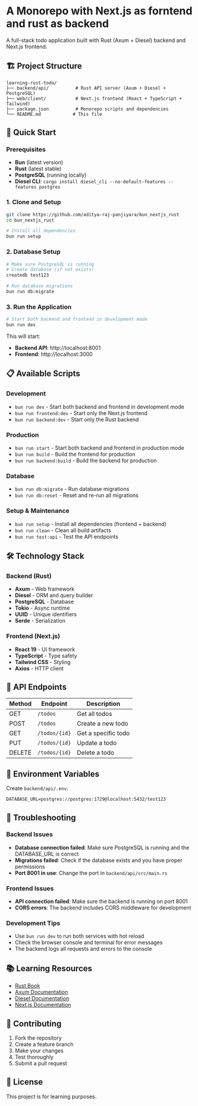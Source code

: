 # A Monorepo with Next.js as forntend and rust as backend

A full-stack todo application built with Rust (Axum + Diesel) backend and Next.js frontend.

## 🏗️ Project Structure

```
learning-rust-todo/
├── backend/api/          # Rust API server (Axum + Diesel + PostgreSQL)
├── web/client/           # Next.js frontend (React + TypeScript + Tailwind)
├── package.json          # Monorepo scripts and dependencies
└── README.md            # This file
```

## 🚀 Quick Start

### Prerequisites

- **Bun** (latest version)
- **Rust** (latest stable)
- **PostgreSQL** (running locally)
- **Diesel CLI**: `cargo install diesel_cli --no-default-features --features postgres`

### 1. Clone and Setup

```bash
git clone https://github.com/aditya-raj-panjiyara/bun_nextjs_rust
cd bun_nextjs_rust

# Install all dependencies
bun run setup
```

### 2. Database Setup

```bash
# Make sure PostgreSQL is running
# Create database (if not exists)
createdb test123

# Run database migrations
bun run db:migrate
```

### 3. Run the Application

```bash
# Start both backend and frontend in development mode
bun run dev
```

This will start:

- **Backend API**: http://localhost:8001
- **Frontend**: http://localhost:3000

## 📋 Available Scripts

### Development

- `bun run dev` - Start both backend and frontend in development mode
- `bun run frontend:dev` - Start only the Next.js frontend
- `bun run backend:dev` - Start only the Rust backend

### Production

- `bun run start` - Start both backend and frontend in production mode
- `bun run build` - Build the frontend for production
- `bun run backend:build` - Build the backend for production

### Database

- `bun run db:migrate` - Run database migrations
- `bun run db:reset` - Reset and re-run all migrations

### Setup & Maintenance

- `bun run setup` - Install all dependencies (frontend + backend)
- `bun run clean` - Clean all build artifacts
- `bun run test:api` - Test the API endpoints

## 🛠️ Technology Stack

### Backend (Rust)

- **Axum** - Web framework
- **Diesel** - ORM and query builder
- **PostgreSQL** - Database
- **Tokio** - Async runtime
- **UUID** - Unique identifiers
- **Serde** - Serialization

### Frontend (Next.js)

- **React 19** - UI framework
- **TypeScript** - Type safety
- **Tailwind CSS** - Styling
- **Axios** - HTTP client

## 🔧 API Endpoints

| Method | Endpoint      | Description         |
| ------ | ------------- | ------------------- |
| GET    | `/todos`      | Get all todos       |
| POST   | `/todos`      | Create a new todo   |
| GET    | `/todos/{id}` | Get a specific todo |
| PUT    | `/todos/{id}` | Update a todo       |
| DELETE | `/todos/{id}` | Delete a todo       |

## 📝 Environment Variables

Create `backend/api/.env`:

```env
DATABASE_URL=postgres://postgres:1729@localhost:5432/test123
```

## 🐛 Troubleshooting

### Backend Issues

- **Database connection failed**: Make sure PostgreSQL is running and the DATABASE_URL is correct
- **Migrations failed**: Check if the database exists and you have proper permissions
- **Port 8001 in use**: Change the port in `backend/api/src/main.rs`

### Frontend Issues

- **API connection failed**: Make sure the backend is running on port 8001
- **CORS errors**: The backend includes CORS middleware for development

### Development Tips

- Use `bun run dev` to run both services with hot reload
- Check the browser console and terminal for error messages
- The backend logs all requests and errors to the console


## 📚 Learning Resources

- [Rust Book](https://doc.rust-lang.org/book/)
- [Axum Documentation](https://docs.rs/axum/latest/axum/)
- [Diesel Documentation](https://diesel.rs/)
- [Next.js Documentation](https://nextjs.org/docs)

## 🤝 Contributing

1. Fork the repository
2. Create a feature branch
3. Make your changes
4. Test thoroughly
5. Submit a pull request

## 📄 License

This project is for learning purposes.
